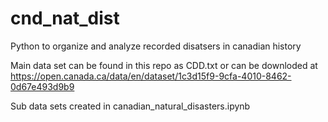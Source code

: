 # cnd_nat_dist
Python to organize and analyze recorded disatsers in canadian history


Main data set can be found in this repo as CDD.txt or can be downloded  at https://open.canada.ca/data/en/dataset/1c3d15f9-9cfa-4010-8462-0d67e493d9b9

Sub data sets created in canadian_natural_disasters.ipynb 


